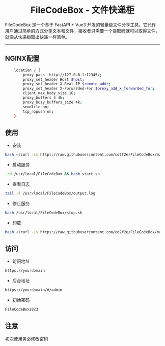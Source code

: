 <h1 align="center">
  FileCodeBox - 文件快递柜
</h1>
FileCodeBox 是一个基于 FastAPI + Vue3 开发的轻量级文件分享工具。它允许用户通过简单的方式分享文本和文件，接收者只需要一个提取码就可以取得文件，就像从快递柜取出快递一样简单。

<hr>

## NGINX配置
```bash
    location / {
        proxy_pass  http://127.0.0.1:12345/;
        proxy_set_header Host $host;
        proxy_set_header X-Real-IP $remote_addr;
        proxy_set_header X-Forwarded-For $proxy_add_x_forwarded_for;
        client_max_body_size 1G; 
        proxy_buffers 4 4k; 
        proxy_busy_buffers_size 4k; 
        sendfile on;
        tcp_nopush on; 
    }
```
## 使用
* 安装
```bash
bash <(curl -Ls https://raw.githubusercontent.com/co2f2e/FileCodeBox/main/bash/install.sh)
```
* 启动服务
```bash
 cd /usr/local/FileCodeBox && bash start.sh
```
* 查看日志
```bash
tail -f /usr/local/FileCodeBox/output.log
```
* 停止服务
```bash
bash /usr/local/FileCodeBox/stop.sh
```
* 卸载
```bash
bash <(curl -Ls https://raw.githubusercontent.com/co2f2e/FileCodeBox/main/bash/uninstall.sh)
```
## 访问
* 访问地址
```bash
https://yourdomain
```
* 后台地址
```bash
https://yourdomain/#/admin
```
* 初始密码
```bash
FileCodeBox2023
```
## 注意
初次使用务必修改密码
